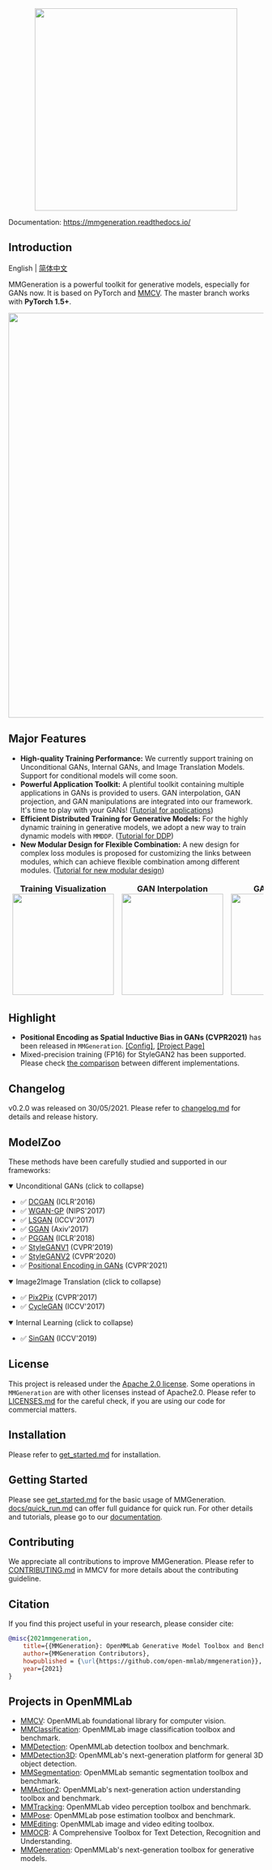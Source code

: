 <div align="center">
    <img src="https://user-images.githubusercontent.com/12726765/114528756-de55af80-9c7b-11eb-94d7-d3224ada1585.png" width="400"/>
</div>

Documentation: https://mmgeneration.readthedocs.io/

## Introduction

English | [简体中文](README_zh-CN.md)

MMGeneration is a powerful toolkit for generative models, especially for GANs now. It is based on PyTorch and [MMCV](https://github.com/open-mmlab/mmcv). The master branch works with **PyTorch 1.5+**.

<div align="center">
    <img src="https://user-images.githubusercontent.com/12726765/114534478-9a65a900-9c81-11eb-8087-de8b6816eed8.png" width="800"/>
</div>


## Major Features

- **High-quality Training Performance:** We currently support training on Unconditional GANs, Internal GANs, and Image Translation Models. Support for conditional models will come soon.
- **Powerful Application Toolkit:** A plentiful toolkit containing multiple applications in GANs is provided to users. GAN interpolation, GAN projection, and GAN manipulations are integrated into our framework. It's time to play with your GANs! ([Tutorial for applications](docs/tutorials/applications.md))
- **Efficient Distributed Training for Generative Models:** For the highly dynamic training in generative models, we adopt a new way to train dynamic models with `MMDDP`. ([Tutorial for DDP](docs/tutorials/ddp_train_gans.md))
- **New Modular Design for Flexible Combination:** A new design for complex loss modules is proposed for customizing the links between modules, which can achieve flexible combination among different modules. ([Tutorial for new modular design](docs/tutorials/customize_losses.md))


<table>
<thead>
  <tr>
    <td>
<div align="center">
  <b> Training Visualization</b>
  <br/>
  <img src="https://user-images.githubusercontent.com/12726765/114509105-b6f4e780-9c67-11eb-8644-110b3cb01314.gif" width="200"/>
</div></td>
    <td>
<div align="center">
  <b> GAN Interpolation</b>
  <br/>
  <img src="https://user-images.githubusercontent.com/12726765/114679300-9fd4f900-9d3e-11eb-8f37-c36a018c02f7.gif" width="200"/>
</div></td>
    <td>
<div align="center">
  <b> GAN Projector</b>
  <br/>
  <img src="https://user-images.githubusercontent.com/12726765/114524392-c11ee200-9c77-11eb-8b6d-37bc637f5626.gif" width="200"/>
</div></td>
    <td>
<div align="center">
  <b> GAN Manipulation</b>
  <br/>
  <img src="https://user-images.githubusercontent.com/12726765/114523716-20302700-9c77-11eb-804e-327ae1ca0c5b.gif" width="200"/>
</div></td>
  </tr>
</thead>
</table>

## Highlight

* **Positional Encoding as Spatial Inductive Bias in GANs (CVPR2021)** has been released in `MMGeneration`.  [\[Config\]](configs/positional_encoding_in_gans/README.md), [\[Project Page\]](https://nbei.github.io/gan-pos-encoding.html)
* Mixed-precision training (FP16) for StyleGAN2 has been supported. Please check [the comparison](configs/styleganv2/README.md) between different implementations.
## Changelog

v0.2.0 was released on 30/05/2021. Please refer to [changelog.md](docs/changelog.md) for details and release history.

## ModelZoo

These methods have been carefully studied and supported in our frameworks:


<details open>
<summary>Unconditional GANs (click to collapse)</summary>

- ✅ [DCGAN](configs/dcgan/README.md) (ICLR'2016)
- ✅ [WGAN-GP](configs/wgan-gp/README.md) (NIPS'2017)
- ✅ [LSGAN](configs/lsgan/README.md) (ICCV'2017)
- ✅ [GGAN](configs/ggan/README.md) (Axiv'2017)
- ✅ [PGGAN](configs/pggan/README.md) (ICLR'2018)
- ✅ [StyleGANV1](configs/styleganv1/README.md) (CVPR'2019)
- ✅ [StyleGANV2](configs/styleganv2/README.md) (CVPR'2020)
- ✅ [Positional Encoding in GANs](configs/positional_encoding_in_gans/README.md) (CVPR'2021)

</details>

<details open>
<summary>Image2Image Translation (click to collapse)</summary>

- ✅ [Pix2Pix](configs/pix2pix/README.md) (CVPR'2017)
- ✅ [CycleGAN](configs/cyclegan/README.md) (ICCV'2017)

</details>

<details open>
<summary>Internal Learning (click to collapse)</summary>

- ✅ [SinGAN](configs/singan/README.md) (ICCV'2019)

</details>


## License

This project is released under the [Apache 2.0 license](LICENSE). Some operations in `MMGeneration` are with other licenses instead of Apache2.0. Please refer to [LICENSES.md](LICENSES.md) for the careful check, if you are using our code for commercial matters.

## Installation

Please refer to [get_started.md](docs/get_started.md) for installation.

## Getting Started

Please see [get_started.md](docs/get_started.md) for the basic usage of MMGeneration. [docs/quick_run.md](docs/quick_run.md) can offer full guidance for quick run. For other details and tutorials, please go to our [documentation](https://mmgeneration.readthedocs.io/).

## Contributing

We appreciate all contributions to improve MMGeneration. Please refer to [CONTRIBUTING.md](https://github.com/open-mmlab/mmcv/blob/master/CONTRIBUTING.md) in MMCV for more details about the contributing guideline.

## Citation

If you find this project useful in your research, please consider cite:

```BibTeX
@misc{2021mmgeneration,
    title={{MMGeneration}: OpenMMLab Generative Model Toolbox and Benchmark},
    author={MMGeneration Contributors},
    howpublished = {\url{https://github.com/open-mmlab/mmgeneration}},
    year={2021}
}
```

## Projects in OpenMMLab

- [MMCV](https://github.com/open-mmlab/mmcv): OpenMMLab foundational library for computer vision.
- [MMClassification](https://github.com/open-mmlab/mmclassification): OpenMMLab image classification toolbox and benchmark.
- [MMDetection](https://github.com/open-mmlab/mmdetection): OpenMMLab detection toolbox and benchmark.
- [MMDetection3D](https://github.com/open-mmlab/mmdetection3d): OpenMMLab's next-generation platform for general 3D object detection.
- [MMSegmentation](https://github.com/open-mmlab/mmsegmentation): OpenMMLab semantic segmentation toolbox and benchmark.
- [MMAction2](https://github.com/open-mmlab/mmaction2): OpenMMLab's next-generation action understanding toolbox and benchmark.
- [MMTracking](https://github.com/open-mmlab/mmtracking): OpenMMLab video perception toolbox and benchmark.
- [MMPose](https://github.com/open-mmlab/mmpose): OpenMMLab pose estimation toolbox and benchmark.
- [MMEditing](https://github.com/open-mmlab/mmediting): OpenMMLab image and video editing toolbox.
- [MMOCR](https://github.com/open-mmlab/mmocr): A Comprehensive Toolbox for Text Detection, Recognition and Understanding.
- [MMGeneration](https://github.com/open-mmlab/mmgeneration): OpenMMLab's next-generation toolbox for generative models.
